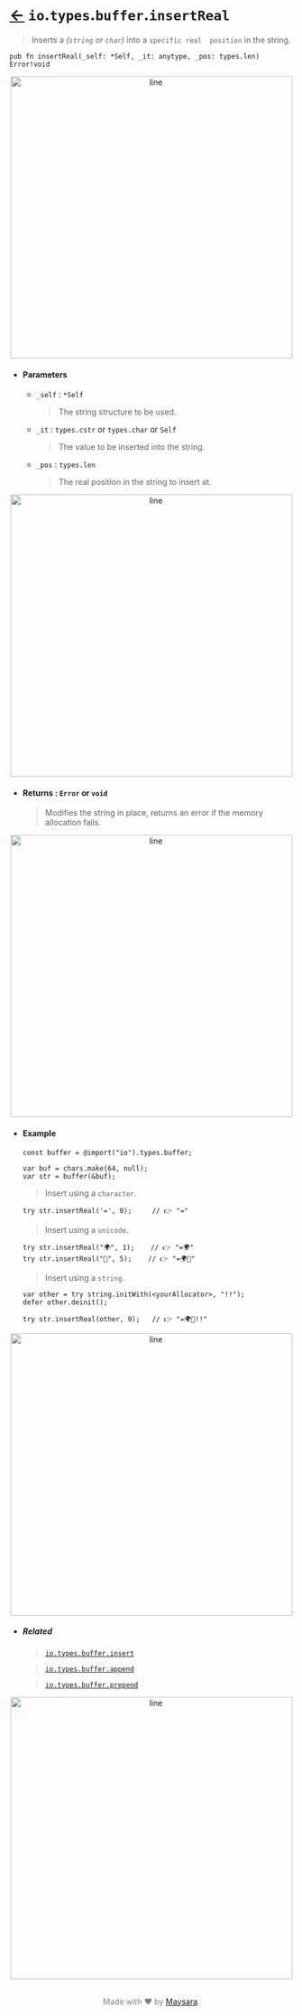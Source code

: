 # [←](../readme.md) `io`.`types`.`buffer`.`insertReal`

> Inserts a _(`string` or `char`)_ into a `specific real  position` in the string.

```zig
pub fn insertReal(_self: *Self, _it: anytype, _pos: types.len) Error!void
```


<div align="center">
<img src="https://raw.githubusercontent.com/Super-ZIG/io/refs/heads/main/docs/dist/img/md/line.png" alt="line" style="width:500px;"/>
</div>

- #### Parameters

    - `_self` : `*Self`

        > The string structure to be used.

    - `_it` : `types.cstr` or `types.char` or `Self`

        > The value to be inserted into the string.

    - `_pos` : `types.len`

        > The real position in the string to insert at.

<div align="center">
<img src="https://raw.githubusercontent.com/Super-ZIG/io/refs/heads/main/docs/dist/img/md/line.png" alt="line" style="width:500px;"/>
</div>

- #### Returns : `Error` or `void`

    > Modifies the string in place, returns an error if the memory allocation fails.

<div align="center">
<img src="https://raw.githubusercontent.com/Super-ZIG/io/refs/heads/main/docs/dist/img/md/line.png" alt="line" style="width:500px;"/>
</div>

- #### Example

    ```zig
    const buffer = @import("io").types.buffer;
    ```

    ```zig
    var buf = chars.make(64, null);
    var str = buffer(&buf);
    ```

    > Insert using a `character`.

    ```zig
    try str.insertReal('=', 0);     // 👉 "="
    ```

    > Insert using a `unicode`.

    ```zig
    try str.insertReal("🌍", 1);    // 👉 "=🌍"
    try str.insertReal("🌟", 5);    // 👉 "=🌍🌟"
    ```

    > Insert using a `string`.

    ```zig
    var other = try string.initWith(<yourAllocator>, "!!");
    defer other.deinit();

    try str.insertReal(other, 9);   // 👉 "=🌍🌟!!"
    ```

<div align="center">
<img src="https://raw.githubusercontent.com/Super-ZIG/io/refs/heads/main/docs/dist/img/md/line.png" alt="line" style="width:500px;"/>
</div>

- ##### Related

  > [`io.types.buffer.insert`](./insert.md)

  > [`io.types.buffer.append`](./append.md)

  > [`io.types.buffer.prepend`](./prepend.md)

<div align="center">
<img src="https://raw.githubusercontent.com/Super-ZIG/io/refs/heads/main/docs/dist/img/md/line.png" alt="line" style="width:500px;"/>
</div>

<p align="center" style="color:grey;"><br />Made with ❤️ by <a href="http://github.com/maysara-elshewehy" target="blank">Maysara</a>.</p>